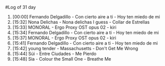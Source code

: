 #Log of 31 day

1. [00:00] Fernando Delgadillo - Con cierto aire a ti - Hoy ten miedo de mi
1. [15:32] Nona Delichas - Nona delichas I guess - Collar de Estrellas
1. [15:33] MONORAL - Ergo Proxy OST opus 02 - kiri
1. [15:34] Fernando Delgadillo - Con cierto aire a ti - Hoy ten miedo de mi
1. [15:37] MONORAL - Ergo Proxy OST opus 02 - kiri
1. [15:41] Fernando Delgadillo - Con cierto aire a ti - Hoy ten miedo de mi
1. [15:42] young tender - Massachusetts - Don't Get Me Wrong
1. [15:44] Súi - Entre Ciudades - Me Pierdo
1. [15:48] Sia - Colour the Small One - Breathe Me
